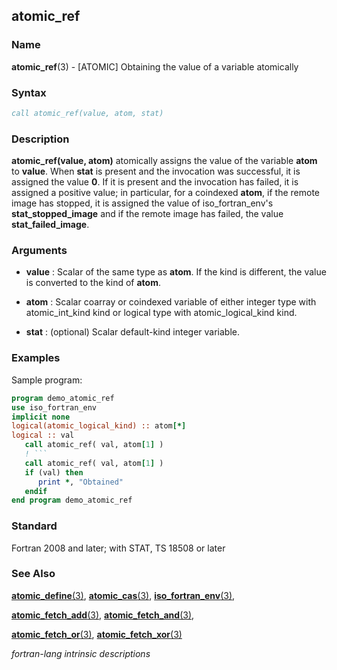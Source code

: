 ## atomic_ref

### **Name**

**atomic_ref**(3) - \[ATOMIC\] Obtaining the value of a variable atomically

### **Syntax**

```fortran
call atomic_ref(value, atom, stat)
```

### **Description**

**atomic_ref(value, atom)** atomically assigns the value of the
variable **atom** to **value**. When **stat** is present and the invocation was
successful, it is assigned the value **0**. If it is present and the
invocation has failed, it is assigned a positive value; in particular,
for a coindexed **atom**, if the remote image has stopped, it is assigned
the value of iso_fortran_env's **stat_stopped_image** and if the remote
image has failed, the value **stat_failed_image**.

### **Arguments**

- **value**
  : Scalar of the same type as **atom**. If the kind is different, the value
  is converted to the kind of **atom**.

- **atom**
  : Scalar coarray or coindexed variable of either integer type with
  atomic_int_kind kind or logical type with atomic_logical_kind
  kind.

- **stat**
  : (optional) Scalar default-kind integer variable.

### **Examples**

Sample program:

````fortran
program demo_atomic_ref
use iso_fortran_env
implicit none
logical(atomic_logical_kind) :: atom[*]
logical :: val
   call atomic_ref( val, atom[1] )
   ! ```
   call atomic_ref( val, atom[1] )
   if (val) then
      print *, "Obtained"
   endif
end program demo_atomic_ref
````

### **Standard**

Fortran 2008 and later; with STAT, TS 18508 or later

### **See Also**

[**atomic_define**(3)](ATOMIC_DEFINE),
[**atomic_cas**(3)](ATOMIC_CAS),
[**iso_fortran_env**(3)](),

[**atomic_fetch_add**(3)](ATOMIC_ADD),
[**atomic_fetch_and**(3)](ATOMIC_AND),

[**atomic_fetch_or**(3)](ATOMIC_OR),
[**atomic_fetch_xor**(3)](ATOMIC_XOR)

_fortran-lang intrinsic descriptions_
